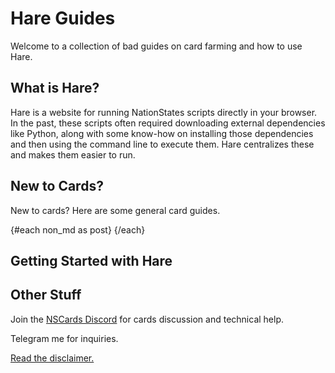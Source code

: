 <script>
    import Post from "$lib/components/Post.svelte";
    import { non_md } from '$lib/helpers/md'

    const prereqs = {
        description: "Farming Prerequisites",
        title: "Prerequisites",
        url: "/guides/prereqs"
    }

    const farming = {
        description: "Farming with Hare",
        title: "Farming with Hare",
        url: "/guides/getting-started"
    }
</script>

# Hare Guides

Welcome to a collection of bad guides on card farming and how to use Hare.

## What is Hare?

Hare is a website for running NationStates scripts directly in your browser. In the past, these scripts often required downloading external dependencies like Python, along with some know-how on installing those dependencies and then using the command line to execute them. Hare centralizes these and makes them easier to run.

## New to Cards?

New to cards? Here are some general card guides.

<div class="flex flex-wrap gap-4 not-prose">
  {#each non_md as post}
    <Post title={post.title} description={post.description} url={post.url} />
  {/each}
</div>

## Getting Started with Hare

<div class="flex not-prose gap-4">
  <Post description={prereqs.description} title={prereqs.title} url={prereqs.url} />
  <Post description={farming.description} title={farming.title} url={farming.url} />
</div>

## Other Stuff

Join the <a href="https://discord.gg/JRnzyEzyp4" target="_blank">NSCards Discord</a> for cards discussion and technical help.

Telegram me for inquiries.

<a href="/disclaimer" target="_blank">Read the disclaimer.</a>
